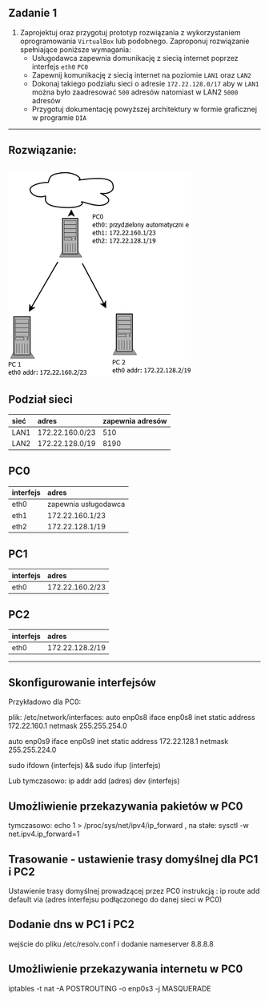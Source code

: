 Zadanie 1
---------


1. Zaprojektuj oraz przygotuj prototyp rozwiązania z wykorzystaniem oprogramowania ``VirtualBox`` lub podobnego. 
Zaproponuj rozwiązanie spełniające poniższe wymagania:
   * Usługodawca zapewnia domunikację z siecią internet poprzez interfejs ``eth0`` ``PC0``
   * Zapewnij komunikację z siecią internet na poziomie ``LAN1`` oraz ``LAN2``
   * Dokonaj takiego podziału sieci o adresie ``172.22.128.0/17`` aby w ``LAN1`` można było zaadresować ``500`` adresów natomiast w LAN2 ``5000`` adresów    
   * Przygotuj dokumentację powyższej architektury w formie graficznej w programie ``DIA``
---------
Rozwiązanie:
---------

![diagram](Diagram1.png)
---------
Podział sieci 
-------------
| sieć | adres |zapewnia adresów|
:------|:------|:------|
| LAN1 | 172.22.160.0/23 |510|
| LAN2 | 172.22.128.0/19 |8190|

PC0
---
|  interfejs   | adres  |
|:-------------| :------| 
| eth0 | zapewnia usługodawca |
| eth1 | 172.22.160.1/23  |
| eth2 | 172.22.128.1/19  |

PC1
---
|  interfejs   | adres  |
|:-------------| :------| 
| eth0 | 172.22.160.2/23 |

PC2
---
|  interfejs   | adres  |
|:-------------| :------| 
| eth0 | 172.22.128.2/19 |

---
Skonfigurowanie interfejsów
---
Przykładowo dla PC0: 

plik: /etc/network/interfaces:
auto enp0s8 
iface enp0s8 inet static 
address 172.22.160.1 
netmask 255.255.254.0 

auto enp0s9 
iface enp0s9 inet static 
address 172.22.128.1 
netmask 255.255.224.0 

sudo ifdown (interfejs) && sudo ifup (interfejs)

Lub tymczasowo:
ip addr add (adres) dev (interfejs)

Umożliwienie przekazywania pakietów w PC0
---
tymczasowo:  echo 1 > /proc/sys/net/ipv4/ip_forward ,  na stałe: sysctl -w net.ipv4.ip_forward=1

Trasowanie - ustawienie trasy domyślnej dla PC1 i PC2 
---

Ustawienie trasy domyślnej prowadzącej przez PC0 instrukcją : ip route add default via (adres interfejsu podłączonego do danej sieci w PC0) 


Dodanie dns w PC1 i PC2 
---
wejście do pliku /etc/resolv.conf
i dodanie nameserver 8.8.8.8

Umożliwienie przekazywania internetu w PC0
---
iptables -t nat -A POSTROUTING -o enp0s3 -j MASQUERADE


